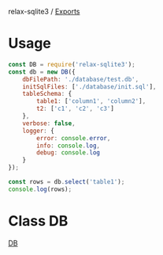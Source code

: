 relax-sqlite3 / [Exports](modules.md)

# Usage

```javascript
const DB = require('relax-sqlite3');
const db = new DB({
    dbFilePath: './database/test.db',
    initSqlFiles: ['./database/init.sql'],
    tableSchema: {
        table1: ['column1', 'column2'],
        t2: ['c1', 'c2', 'c3']
    },
    verbose: false,
    logger: {
        error: console.error,
        info: console.log,
        debug: console.log
    }
});

const rows = db.select('table1');
console.log(rows);
```

# Class DB

[DB](./doc/classes/export_.md)
